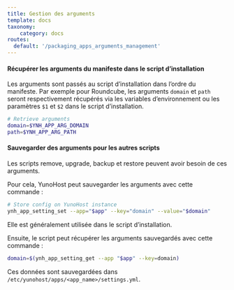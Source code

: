 ```yaml
---
title: Gestion des arguments
template: docs
taxonomy:
    category: docs
routes:
  default: '/packaging_apps_arguments_management'
---
```


#### Récupérer les arguments du manifeste dans le script d’installation
Les arguments sont passés au script d’installation dans l’ordre du manifeste. Par exemple pour Roundcube, les arguments `domain` et `path` seront respectivement récupérés via les variables d’environnement ou les paramètres `$1` et `$2` dans le script d’installation.

```bash
# Retrieve arguments
domain=$YNH_APP_ARG_DOMAIN
path=$YNH_APP_ARG_PATH
```

#### Sauvegarder des arguments pour les autres scripts
Les scripts remove, upgrade, backup et restore peuvent avoir besoin de ces arguments.

Pour cela, YunoHost peut sauvegarder les arguments avec cette commande :
```bash
# Store config on YunoHost instance
ynh_app_setting_set --app="$app" --key="domain" --value="$domain"
```
Elle est généralement utilisée dans le script d’installation.

Ensuite, le script peut récupérer les arguments sauvegardés avec cette commande :
```bash
domain=$(ynh_app_setting_get --app "$app" --key=domain)
```

Ces données sont sauvegardées dans `/etc/yunohost/apps/<app_name>/settings.yml`.
